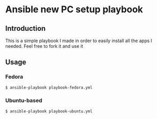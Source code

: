 # Ansible new PC setup playbook

## Introduction
This is a simple playbook I made in order to easily install all the apps I needed. Feel free to fork it and use it

## Usage
### Fedora
```bash
$ ansible-playbook playbook-fedora.yml
```

### Ubuntu-based
```bash
$ ansible-playbook playbook-ubuntu.yml
```